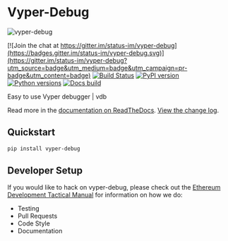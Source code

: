 # Vyper-Debug

![vyper-debug](https://user-images.githubusercontent.com/6917456/59114867-62d09c00-8948-11e9-818b-7efcae913317.gif)

[![Join the chat at https://gitter.im/status-im/vyper-debug](https://badges.gitter.im/status-im/vyper-debug.svg)](https://gitter.im/status-im/vyper-debug?utm_source=badge&utm_medium=badge&utm_campaign=pr-badge&utm_content=badge)
[![Build Status](https://circleci.com/gh/status-im/vyper-debug.svg?style=shield)](https://circleci.com/gh/status-im/vyper-debug)
[![PyPI version](https://badge.fury.io/py/vyper-debug.svg)](https://badge.fury.io/py/vyper-debug)
[![Python versions](https://img.shields.io/pypi/pyversions/vyper-debug.svg)](https://pypi.python.org/pypi/vyper-debug)
[![Docs build](https://readthedocs.org/projects/vyper-debug/badge/?version=latest)](http://vyper-debug.readthedocs.io/en/latest/?badge=latest)

Easy to use Vyper debugger | vdb

Read more in the [documentation on ReadTheDocs](https://vyper-debug.readthedocs.io/). [View the change log](https://vyper-debug.readthedocs.io/en/latest/releases.html).

## Quickstart

```sh
pip install vyper-debug
```

## Developer Setup

If you would like to hack on vyper-debug, please check out the
[Ethereum Development Tactical Manual](https://github.com/pipermerriam/ethereum-dev-tactical-manual)
for information on how we do:

- Testing
- Pull Requests
- Code Style
- Documentation
